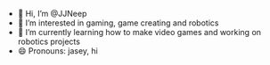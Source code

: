 - 👋 Hi, I’m @JJNeep
- 👀 I’m interested in gaming, game creating and robotics
- 🌱 I’m currently learning how to make video games and working on robotics projects
- 😄 Pronouns: jasey, hi

<!---
JJNeep/JJNeep is a ✨ special ✨ repository because its `README.md` (this file) appears on your GitHub profile.
You can click the Preview link to take a look at your changes.
--->
